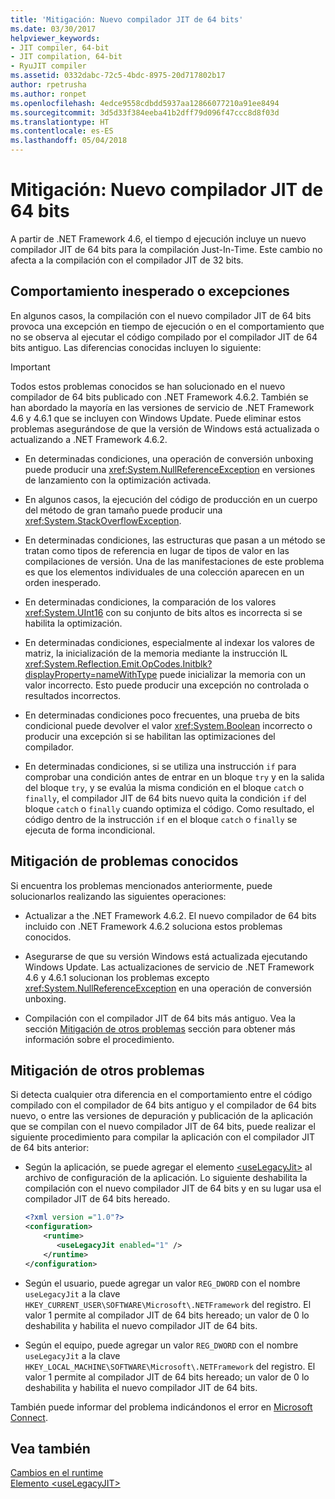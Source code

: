 ```yaml
---
title: 'Mitigación: Nuevo compilador JIT de 64 bits'
ms.date: 03/30/2017
helpviewer_keywords:
- JIT compiler, 64-bit
- JIT compilation, 64-bit
- RyuJIT compiler
ms.assetid: 0332dabc-72c5-4bdc-8975-20d717802b17
author: rpetrusha
ms.author: ronpet
ms.openlocfilehash: 4edce9558cdbdd5937aa12866077210a91ee8494
ms.sourcegitcommit: 3d5d33f384eeba41b2dff79d096f47ccc8d8f03d
ms.translationtype: HT
ms.contentlocale: es-ES
ms.lasthandoff: 05/04/2018
---
```

# <a name="mitigation-new-64-bit-jit-compiler"></a>Mitigación: Nuevo compilador JIT de 64 bits
A partir de .NET Framework 4.6, el tiempo d ejecución incluye un nuevo compilador JIT de 64 bits para la compilación Just-In-Time. Este cambio no afecta a la compilación con el compilador JIT de 32 bits.  
  
## <a name="unexpected-behavior-or-exceptions"></a>Comportamiento inesperado o excepciones  
 En algunos casos, la compilación con el nuevo compilador JIT de 64 bits provoca una excepción en tiempo de ejecución o en el comportamiento que no se observa al ejecutar el código compilado por el compilador JIT de 64 bits antiguo. Las diferencias conocidas incluyen lo siguiente:  
  
> [!IMPORTANT]
>  Todos estos problemas conocidos se han solucionado en el nuevo compilador de 64 bits publicado con .NET Framework 4.6.2. También se han abordado la mayoría en las versiones de servicio de .NET Framework 4.6 y 4.6.1 que se incluyen con Windows Update. Puede eliminar estos problemas asegurándose de que la versión de Windows está actualizada o actualizando a .NET Framework 4.6.2.  
  
-   En determinadas condiciones, una operación de conversión unboxing puede producir una <xref:System.NullReferenceException> en versiones de lanzamiento con la optimización activada.  
  
-   En algunos casos, la ejecución del código de producción en un cuerpo del método de gran tamaño puede producir una <xref:System.StackOverflowException>.  
  
-   En determinadas condiciones, las estructuras que pasan a un método se tratan como tipos de referencia en lugar de tipos de valor en las compilaciones de versión. Una de las manifestaciones de este problema es que los elementos individuales de una colección aparecen en un orden inesperado.  
  
-   En determinadas condiciones, la comparación de los valores <xref:System.UInt16> con su conjunto de bits altos es incorrecta si se habilita la optimización.  
  
-   En determinadas condiciones, especialmente al indexar los valores de matriz, la inicialización de la memoria mediante la instrucción IL <xref:System.Reflection.Emit.OpCodes.Initblk?displayProperty=nameWithType> puede inicializar la memoria con un valor incorrecto. Esto puede producir una excepción no controlada o resultados incorrectos.  
  
-   En determinadas condiciones poco frecuentes, una prueba de bits condicional puede devolver el valor <xref:System.Boolean> incorrecto o producir una excepción si se habilitan las optimizaciones del compilador.  
  
-   En determinadas condiciones, si se utiliza una instrucción `if` para comprobar una condición antes de entrar en un bloque `try` y en la salida del bloque `try`, y se evalúa la misma condición en el bloque `catch` o `finally`, el compilador JIT de 64 bits nuevo quita la condición `if` del bloque `catch` o `finally` cuando optimiza el código. Como resultado, el código dentro de la instrucción `if` en el bloque `catch` o `finally` se ejecuta de forma incondicional.  
  
<a name="General"></a>   
## <a name="mitigation-of-known-issues"></a>Mitigación de problemas conocidos  
 Si encuentra los problemas mencionados anteriormente, puede solucionarlos realizando las siguientes operaciones:  
  
-   Actualizar a the .NET Framework 4.6.2. El nuevo compilador de 64 bits incluido con .NET Framework 4.6.2 soluciona estos problemas conocidos.  
  
-   Asegurarse de que su versión Windows está actualizada ejecutando Windows Update. Las actualizaciones de servicio de .NET Framework 4.6 y 4.6.1 solucionan los problemas excepto <xref:System.NullReferenceException> en una operación de conversión unboxing.  
  
-   Compilación con el compilador JIT de 64 bits más antiguo. Vea la sección [Mitigación de otros problemas](#Other) sección para obtener más información sobre el procedimiento.  
  
<a name="Other"></a>   
## <a name="mitigation-of-other-issues"></a>Mitigación de otros problemas  
 Si detecta cualquier otra diferencia en el comportamiento entre el código compilado con el compilador de 64 bits antiguo y el compilador de 64 bits nuevo, o entre las versiones de depuración y publicación de la aplicación que se compilan con el nuevo compilador JIT de 64 bits, puede realizar el siguiente procedimiento para compilar la aplicación con el compilador JIT de 64 bits anterior:  
  
-   Según la aplicación, se puede agregar el elemento [\<useLegacyJit>](../../../docs/framework/configure-apps/file-schema/runtime/uselegacyjit-element.md) al archivo de configuración de la aplicación. Lo siguiente deshabilita la compilación con el nuevo compilador JIT de 64 bits y en su lugar usa el compilador JIT de 64 bits hereado.  
  
    ```xml  
    <?xml version ="1.0"?>  
    <configuration>  
        <runtime>  
           <useLegacyJit enabled="1" />  
        </runtime>  
    </configuration>  
    ```  
  
-   Según el usuario, puede agregar un valor `REG_DWORD` con el nombre `useLegacyJit` a la clave `HKEY_CURRENT_USER\SOFTWARE\Microsoft\.NETFramework` del registro. El valor 1 permite al compilador JIT de 64 bits hereado; un valor de 0 lo deshabilita y habilita el nuevo compilador JIT de 64 bits.  
  
-   Según el equipo, puede agregar un valor `REG_DWORD` con el nombre `useLegacyJit` a la clave `HKEY_LOCAL_MACHINE\SOFTWARE\Microsoft\.NETFramework` del registro. El valor 1 permite al compilador JIT de 64 bits hereado; un valor de 0 lo deshabilita y habilita el nuevo compilador JIT de 64 bits.  
  
 También puede informar del problema indicándonos el error en [Microsoft Connect](https://connect.microsoft.com/VisualStudio).  
  
## <a name="see-also"></a>Vea también  
 [Cambios en el runtime](../../../docs/framework/migration-guide/runtime-changes-in-the-net-framework-4-6.md)  
 [Elemento \<useLegacyJIT>](../../../docs/framework/configure-apps/file-schema/runtime/uselegacyjit-element.md)
